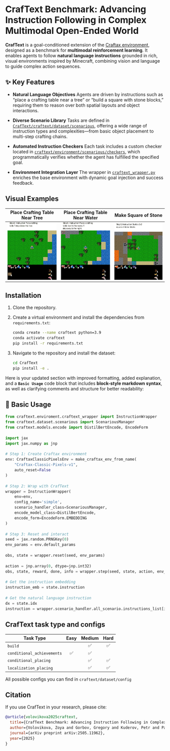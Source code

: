
# CrafText Benchmark: Advancing Instruction Following in Complex Multimodal Open-Ended World

**CrafText** is a goal-conditioned extension of the [Craftax environment](https://github.com/MichaelTMatthews/Craftax), designed as a benchmark for **multimodal reinforcement learning**. It enables agents to follow **natural language instructions** grounded in rich, visual environments inspired by Minecraft, combining vision and language to guide complex action sequences.

## ✨ Key Features

* **Natural Language Objectives**
  Agents are driven by instructions such as “place a crafting table near a tree” or “build a square with stone blocks,” requiring them to reason over both spatial layouts and object interactions.

* **Diverse Scenario Library**
  Tasks are defined in [`CrafText/craftext/dataset/scenarious`](CrafText/craftext/dataset/scenarious), offering a wide range of instruction types and complexities—from basic object placement to multi-step crafting chains.

* **Automated Instruction Checkers**
  Each task includes a custom checker located in [`craftext/environment/scenarious/checkers`](CrafText/craftext/enviroment/scenarious/checkers), which programmatically verifies whether the agent has fulfilled the specified goal.

* **Environment Integration Layer**
  The wrapper in [`craftext_wrapper.py`](CrafText/craftext/enviroment/craftext_wrapper.py) enriches the base environment with dynamic goal injection and success feedback.

## Visual Examples

| Place Crafting Table Near Tree | Place Crafting Table Near Water  | Make Square of Stone       |
| ------------------------------ | -------------------------------- | -------------------------- |
| ![Tree](./imgs/tree_cropp.gif) | ![Water](./imgs/water_cropp.gif) | ![Stone](./imgs/stone.gif) |



## Installation

1. Clone the repository.
2. Create a virtual environment and install the dependencies from `requirements.txt`:

   ```bash
   conda create --name craftext python=3.9
   conda activate craftext
   pip install -r requirements.txt
   ```

3. Navigate to the repository and install the dataset:

   ```bash
   cd CrafText
   pip install -e .
   ```

Here is your updated section with improved formatting, added explanation, and a **`Basic Usage`** code block that includes **block-style markdown syntax**, as well as clarifying comments and structure for better readability:



## 🧪 Basic Usage


```python
from craftext.enviroment.craftext_wrapper import InstructionWrapper
from craftext.dataset.scenarious import ScenariousManager
from craftext.models.encode import DistilBertEncode, EncodeForm

import jax
import jax.numpy as jnp

# Step 1: Create Craftax environment
env: CraftaxClassicPixelsEnv = make_craftax_env_from_name(
    "Craftax-Classic-Pixels-v1", 
    auto_reset=False
)

# Step 2: Wrap with CrafText
wrapper = InstructionWrapper(
    env=env,
    config_name='simple',
    scenario_handler_class=ScenariousManager,
    encode_model_class=DistilBertEncode,
    encode_form=EncodeForm.EMBEDDING
)

# Step 3: Reset and interact
seed = jax.random.PRNGKey(0)
env_params = env.default_params

obs, state = wrapper.reset(seed, env_params)

action = jnp.array(0, dtype=jnp.int32)
obs, state, reward, done, info = wrapper.step(seed, state, action, env_params)

# Get the instruction embedding
instruction_emb = state.instruction

# Get the natural language instruction
dx = state.idx
instruction = wrapper.scenario_handler.all_scenario.instructions_list[idx]
```

## CrafText task type and configs 
| Task Type                                       | Easy | Medium | Hard |
| ----------------------------------------------- | :--: | :----: | :--: |
| `build`                                         |      |   ✅   |  ✅  |
| `conditional_achievements`                      |  ✅   |   ✅   |      |
| `conditional_placing`                           |      |   ✅   |  ✅  |
| `localization_placing`                          |      |   ✅   |  ✅  |

All possible configs you can find in `craftext/dataset/config`


## Citation

If you use CrafText in your research, please cite:

```bibtex
@article{volovikova2025craftext,
  title={CrafText Benchmark: Advancing Instruction Following in Complex Multimodal Open-Ended World},
  author={Volovikova, Zoya and Gorbov, Gregory and Kuderov, Petr and Panov, Aleksandr I and Skrynnik, Alexey},
  journal={arXiv preprint arXiv:2505.11962},
  year={2025}
}
